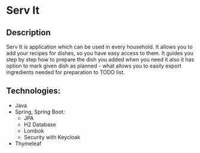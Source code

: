 # Serv It
## Description
Serv It is application which can be used in every household. It allows you to add your recipes for dishes, so you have 
easy access to them. It guides you step by step how to prepare the dish you added when you need it
also it has option to mark given dish as planned - what allows you to easily export ingredients needed for preparation 
to TODO list.

## Technologies:
* Java
* Spring, Spring Boot:
  * JPA
  * H2 Database
  * Lombok
  * Security with Keycloak
* Thymeleaf

